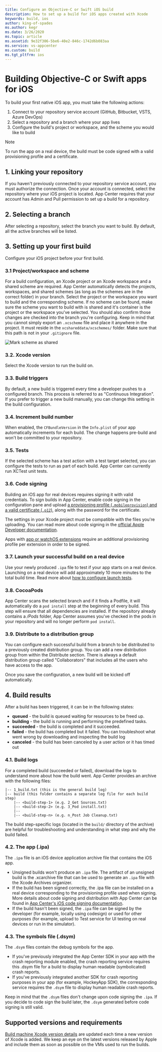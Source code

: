 ```yaml
---
title: Configure an Objective-C or Swift iOS build
description: How to set up a build for iOS apps created with Xcode
keywords: build, ios
author: king-of-spades
ms.author: kegr
ms.date: 3/26/2020
ms.topic: article
ms.assetid: 9e32f306-5be6-40e2-846c-1742d6b083aa
ms.service: vs-appcenter
ms.custom: build
ms.tgt_pltfrm: ios
---
```


# Building Objective-C or Swift apps for iOS
To build your first native iOS app, you must take the following actions:

1. Connect to your repository service account (GitHub, Bitbucket, VSTS, Azure DevOps)
2. Select a repository and a branch where your app lives
3. Configure the build's project or workspace, and the scheme you would like to build

> [!NOTE]
> To run the app on a real device, the build must be code signed with a valid provisioning profile and a certificate.

## 1. Linking your repository
If you haven't previously connected to your repository service account, you must authorize the connection. Once your account is connected, select the repository where your iOS project is located. App Center requires that your account has Admin and Pull permission to set up a build for a repository.

## 2. Selecting a branch
After selecting a repository, select the branch you want to build. By default, all the active branches will be listed. 

## 3. Setting up your first build
Configure your iOS project before your first build.

### 3.1 Project/workspace and scheme
For a build configuration, an Xcode project or an Xcode workspace and a shared scheme are required. App Center automatically detects the projects, workspaces, and shared schemes (as long as the schemes are in the correct folder) in your branch. Select the project or the workspace you want to build and the corresponding scheme.
If no scheme can be found, make sure the scheme you want to build with is shared and it's container is the project or the workspace you've selected. You should also confirm those changes are checked into the branch you're configuring.
Keep in mind that you cannot simply export an `.xcscheme` file and place it anywhere in the project. It must reside in the `xcshareddata/xcschemes/` folder. Make sure that this path is not in your `.gitignore` file.

![Mark scheme as shared](images/xcode-share-scheme.png "Marking a scheme as shared in Xcode")

### 3.2. Xcode version
Select the Xcode version to run the build on.

### 3.3. Build triggers
By default, a new build is triggered every time a developer pushes to a configured branch. This process is referred to as "Continuous Integration". If you prefer to trigger a new build manually, you can change this setting in the build configuration.

### 3.4. Increment build number
When enabled, the `CFBundleVersion` in the `Info.plist` of your app automatically increments for each build. The change happens pre-build and won't be committed to your repository.

### 3.5. Tests
If the selected scheme has a test action with a test target selected, you can configure the tests to run as part of each build. App Center can currently run XCTest unit tests.

### 3.6. Code signing
Building an iOS app for real devices requires signing it with valid credentials. To sign builds in App Center, enable code signing in the configuration pane and upload [a provisioning profile (`.mobileprovision`) and a valid certificate (`.p12`)](~/build/ios/code-signing.md), along with the password for the certificate. 

The settings in your Xcode project must be compatible with the files you're uploading. You can read more about code signing in the [official Apple Developer documentation](https://developer.apple.com/support/code-signing/).

Apps with [app or watchOS extensions](https://developer.apple.com/library/archive/documentation/General/Conceptual/ExtensibilityPG/index.html) require an additional provisioning profile per extension in order to be signed.

### 3.7. Launch your successful build on a real device
Use your newly produced `.ipa` file to test if your app starts on a real device. Launching on a real device will add approximately 10 more minutes to the total build time. Read more about [how to configure launch tests](~/build/build-test-integration.md).

### 3.8. CocoaPods
App Center scans the selected branch and if it finds a Podfile, it will automatically do a `pod install` step at the beginning of every build. This step will ensure that all dependencies are installed. 
If the repository already contains a */Pods* folder, App Center assumes you've checked in the pods in your repository and will no longer perform `pod install`.

### 3.9. Distribute to a distribution group
You can configure each successful build from a branch to be distributed to a previously created distribution group. You can add a new distribution group from within the Distribute section. There is always a default distribution group called "Collaborators" that includes all the users who have access to the app.

Once you save the configuration, a new build will be kicked off automatically.

## 4. Build results
After a build has been triggered, it can be in the following states:

* **queued** -  the build is queued waiting for resources to be freed up.
* **building** - the build is running and performing the predefined tasks.
* **succeeded** - the build is completed and it succeeded.
* **failed** - the build has completed but it failed. You can troubleshoot what went wrong by downloading and inspecting the build log
* **canceled** - the build has been canceled by a user action or it has timed out

### 4.1. Build logs
For a completed build (succeeded or failed), download the logs to understand more about how the build went. App Center provides an archive with the following files:

```NA
|-- 1_build.txt (this is the general build log)
|-- build (this folder contains a separate log file for each build step)
    |-- <build-step-1> (e.g. 2_Get Sources.txt)
    |-- <build-step-2> (e.g. 3_Pod install.txt)
    |--
    |-- <build-step-n> (e.g. n_Post Job Cleanup.txt)
```

The build step-specific logs (located in the `build/` directory of the archive) are helpful for troubleshooting and understanding in what step and why the build failed.

### 4.2. The app (.ipa)
The `.ipa` file is an iOS device application archive file that contains the iOS app.

* Unsigned builds won't produce an `.ipa` file. The artifact of an unsigned build is the .xcarchive file that can be used to generate an `.ipa` file with the Xcode Archives organizer.
* If the build has been signed correctly, the .ipa file can be installed on a real device corresponding to the provisioning profile used when signing. More details about code signing and distribution with App Center can be found in [App Center's iOS code signing documentation](~/build/ios/code-signing.md).
* If the build hasn't been signed, the `.ipa` file can be signed by the developer (for example, locally using codesign) or used for other purposes (for example, upload to Test service for UI testing on real devices or run in the simulator).

### 4.3. The symbols file (.dsym)
The `.dsym` files contain the debug symbols for the app.

* If you've previously integrated the App Center SDK in your app with the crash reporting module enabled, the crash reporting service requires this .dsym file for a build to display human readable (symbolicated) crash reports.
* If you've previously integrated another SDK for crash reporting purposes in your app (for example, HockeyApp SDK), the corresponding service requires the `.dsym` file to display human readable crash reports.

Keep in mind that the `.dsym` files don't change upon code signing the `.ipa`. If you decide to code sign the build later, the `.dsym` generated before code signing is still valid.

[xcode-share-scheme]: images/xcode-share-scheme.png "Marking a scheme as shared in Xcode"

## Supported versions and requirements
[Build machine Xcode version details](~/build/macos-10.15-software.md#xcode) are updated each time a new version of Xcode is added. We keep an eye on the latest versions released by Apple and include them as soon as possible on the VMs used to run the builds.